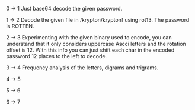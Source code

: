 0 -> 1
Just base64 decode the given password.

1 -> 2
Decode the given file in /krypton/krypton1 using rot13. The password is ROTTEN.

2 -> 3
Experimenting with the given binary used to encode, you can understand that it only considers uppercase Ascci letters and the rotation offset is 12.
With this info you can just shift each char in the encoded password 12 places to the left to decode.

3 -> 4
Frequency analysis of the letters, digrams and trigrams.

4 -> 5


5 -> 6


6 -> 7